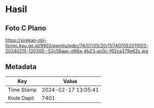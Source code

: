 # Hasil

## Foto C Plano

https://sirekap-obj-formc.kpu.go.id/9903/pemilu/pdpr/74/07/05/20/11/7407052011003-20240215-130305--52c56aac-d96a-4b23-ac0c-f62ca379e62c.jpg


## Metadata

| Key        | Value               |
| ---------- | ------------------- |
| Time Stamp | 2024-02-17 13:05:41 |
| Kode Dapil | 7401                |



